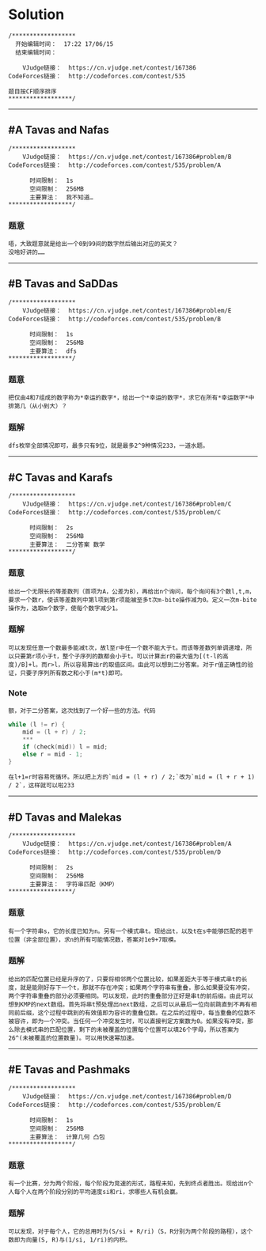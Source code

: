 # Solution
```
/******************
  开始编辑时间：  17:22 17/06/15
  结束编辑时间：  

    VJudge链接：  https://cn.vjudge.net/contest/167386
CodeForces链接：  http://codeforces.com/contest/535

题目按CF顺序排序
******************/
```

***

## #A Tavas and Nafas
```
/******************
    VJudge链接：  https://cn.vjudge.net/contest/167386#problem/B
CodeForces链接：  http://codeforces.com/contest/535/problem/A

      时间限制：  1s
      空间限制：  256MB
      主要算法：  我不知道…
******************/
```
### 题意
    唔，大致题意就是给出一个0到99间的数字然后输出对应的英文？
    没啥好讲的……

***
## #B Tavas and SaDDas
```
/******************
    VJudge链接：  https://cn.vjudge.net/contest/167386#problem/E
CodeForces链接：  http://codeforces.com/contest/535/problem/B

      时间限制：  1s
      空间限制：  256MB
      主要算法：  dfs
******************/
```
### 题意
    把仅由4和7组成的数字称为*幸运的数字*，给出一个*幸运的数字*，求它在所有*幸运数字*中排第几（从小到大）？
### 题解
    dfs枚举全部情况即可，最多只有9位，就是最多2^9种情况233，一道水题。

***
## #C Tavas and Karafs
```
/******************
    VJudge链接：  https://cn.vjudge.net/contest/167386#problem/C
CodeForces链接：  http://codeforces.com/contest/535/problem/C

      时间限制：  2s
      空间限制：  256MB
      主要算法：  二分答案 数学
******************/
```
### 题意
    给出一个无限长的等差数列（首项为A，公差为B），再给出n个询问，每个询问有3个数l,t,m，要求一个数r，使该等差数列中第l项到第r项能被至多t次m-bite操作减为0。定义一次m-bite操作为，选取m个数字，使每个数字减少1。
### 题解
    可以发现任意一个数最多能减t次，故l至r中任一个数不能大于t。而该等差数列单调递增，所以只要第r项小于t，整个子序列的数都会小于t。可以计算出r的最大值为[(t-l的高度)/B]+l。而r>l，所以容易算出r的取值区间。由此可以想到二分答案。对于r值正确性的验证，只要子序列所有数之和小于(m*t)即可。
### Note
    额，对于二分答案，这次找到了一个好一些的方法。代码
```C++
while (l != r) {
    mid = (l + r) / 2;
    ***
    if (check(mid)) l = mid;
    else r = mid - 1;
}
```
    在l+1=r时容易死循环。所以把上方的`mid = (l + r) / 2;`改为`mid = (l + r + 1) / 2`，这样就可以啦233

***
## #D Tavas and Malekas
```
/******************
    VJudge链接：  https://cn.vjudge.net/contest/167386#problem/A
CodeForces链接：  http://codeforces.com/contest/535/problem/D

      时间限制：  2s
      空间限制：  256MB
      主要算法：  字符串匹配（KMP）
******************/
```
### 题意
    有一个字符串s，它的长度已知为n。另有一个模式串t。现给出t，以及t在s中能够匹配的若干位置（非全部位置），求n的所有可能情况数，答案对1e9+7取模。
### 题解
    给出的匹配位置已经是升序的了，只要将相邻两个位置比较，如果差距大于等于模式串t的长度，就是能刚好存下一个t，那就不存在冲突；如果两个字符串有重叠，那么如果要没有冲突，两个字符串重叠的部分必须要相同。可以发现，此时的重叠部分正好是串t的前后缀。由此可以想到KMP的next数组。首先将串t预处理出next数组，之后可以从最后一位向前跳直到不再有相同前后缀，这个过程中跳到的有效值即为容许的重叠位数。在之后的过程中，每当重叠的位数不被容许，即为一个冲突。当任何一个冲突发生时，可以直接判定方案数为0。如果没有冲突，那么除去模式串的匹配位置，剩下的未被覆盖的位置每个位置可以填26个字母，所以答案为26^(未被覆盖的位置数量)。可以用快速幂加速。
***
## #E Tavas and Pashmaks
```
/******************
    VJudge链接：  https://cn.vjudge.net/contest/167386#problem/D
CodeForces链接：  http://codeforces.com/contest/535/problem/E

      时间限制：  1s
      空间限制：  256MB
      主要算法：  计算几何 凸包
******************/
```
### 题意
    有一个比赛，分为两个阶段，每个阶段为竞速的形式，路程未知，先到终点者胜出。现给出n个人每个人在两个阶段分别的平均速度si和ri，求哪些人有机会赢。
### 题解
    可以发现，对于每个人，它的总用时为(S/si + R/ri)（S，R分别为两个阶段的路程），这个数即为向量(S, R)与(1/si, 1/ri)的内积。